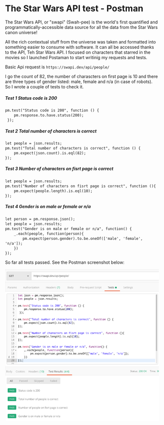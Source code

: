 # The Star Wars API test - Postman


The Star Wars API, or "swapi" (Swah-pee) is the world's first quantified and programmatically-accessible data source for all the data from the Star Wars canon universe!

All the rich contextual stuff from the universe was taken and formatted into something easier to consume with software. It can all be accessed thanks to the API, Teh Star Wars API.
I focused on characters that starred in the movies so I launched Postaman to start writinig my requests and tests.

Basic Api request is `https://swapi.dev/api/people/`

I go the count of 82, the number of charascters on first page is 10 and there are three types of gender listed: male, female and n/a (in case of robots). So I wrote a couple of tests to check it.

##### Test 1 Status code is 200
```
pm.test("Status code is 200", function () {
    pm.response.to.have.status(200);
 });
```
##### Test 2 Total number of characters is correct
```
let people = json.results;
pm.test("Total number of characters is correct", function () {
    pm.expect(json.count).is.eql(82);
});
```
##### Test 3 Number of characters on fisrt page is correct
```
let people = json.results;
pm.test("Number of characters on fisrt page is correct", function (){
    pm.expect(people.length).is.eql(10);
});
```
##### Test 4 Gender is on male or female or n/a
```
let person = pm.response.json();
let people = json.results;
pm.test("Gender is on male or female or n/a", function() {
    _.each(people, function(person){
        pm.expect(person.gender).to.be.oneOf(['male', 'female', 'n/a']);
    })
});
```
So far all tests passed. See the Postman screenshot below:

![](https://github.com/kkowalRepository/kkowal_portfolio/blob/master/Automated%20Testing/SWAPI%20REST%20API%20test/images/peopleTest1.png)



